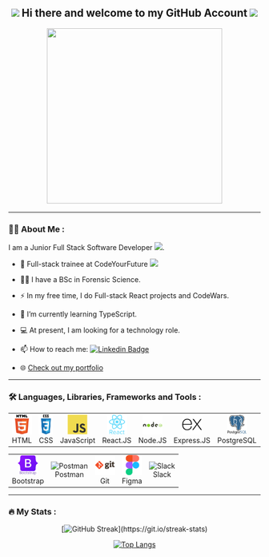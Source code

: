 ## <div id=header align="center"><img src="https://media.giphy.com/media/hvRJCLFzcasrR4ia7z/giphy.gif" width="30px"/> Hi there and welcome to my GitHub Account <img src="https://media.giphy.com/media/hvRJCLFzcasrR4ia7z/giphy.gif" width="30px"/></div>

<!--
**AndrianaOS/AndrianaOS** is a ✨ _special_ ✨ repository because its `README.md` (this file) appears on your GitHub profile.

Here are some ideas to get you started:

- 🔭 I’m currently working on ...
- 🌱 I’m currently learning ...
- 👯 I’m looking to collaborate on ...
- 🤔 I’m looking for help with ...
- 💬 Ask me about ...
- 📫 How to reach me: ...
- 😄 Pronouns: ...
- ⚡ Fun fact: ...
-->

<div id="coding-image" align="center"><img src="https://media.giphy.com/media/Rs0JBoGpPxMAlnVc8y/giphy.gif" width="350" height="350"/> </div>

---

### :woman_technologist: About Me :

I am a Junior Full Stack Software Developer <img src="https://media.giphy.com/media/v1.Y2lkPTc5MGI3NjExdmV3azg3dWs1cHF3Z3o5Y2xzNXo4NThya2libWNsNG9wdGZrMmttaSZlcD12MV9pbnRlcm5hbF9naWZfYnlfaWQmY3Q9Zw/26AHONQ79FdWZhAI0/giphy.gif" width="50">.

- :school: Full-stack trainee at CodeYourFuture <img src="https://codeyourfuture.io/wp-content/uploads/2019/03/cyf_brand.png" width="100"/>

- :woman_scientist: I have a BSc in Forensic Science.

- :zap: In my free time, I do Full-stack React projects and CodeWars.

- :seedling: I’m currently learning TypeScript.

- :computer: At present, I am looking for a technology role. 
    
- :mailbox: How to reach me: [![Linkedin Badge](https://img.shields.io/badge/-Andriana_Saffo-blue?style=flat&logo=Linkedin&logoColor=white)](https://www.linkedin.com/in/andriana-saffo/)

- 🌐 <a href="https://cv-portfolio.onrender.com/"> Check out my portfolio</a>


---

### :hammer_and_wrench: Languages, Libraries, Frameworks and Tools :
      
<table align="center">
  <tr>
    <td align="center">
        <img src="https://github.com/devicons/devicon/blob/master/icons/html5/html5-original-wordmark.svg" title="HTML5" alt="HTML" width="40" height="40"/><br /> HTML
    </td>
    <td align="center">
      <img src="https://github.com/devicons/devicon/blob/master/icons/css3/css3-original-wordmark.svg"  title="CSS3" alt="CSS" width="40" height="40"/><br />
      CSS
    </td>
    <td align="center">
      <img src="https://github.com/devicons/devicon/blob/master/icons/javascript/javascript-original.svg" title="JavaScript" alt="JavaScript" width="40" height="40"/><br />
      JavaScript
    </td>
    <td align="center">
      <img src="https://github.com/devicons/devicon/blob/master/icons/react/react-original-wordmark.svg" title="React" alt="React" width="40" height="40"/><br />
      React.JS
    </td>
    <td align="center">
      <img src="https://github.com/devicons/devicon/blob/master/icons/nodejs/nodejs-original-wordmark.svg" title="NodeJS" alt="NodeJS" width="40" height="40"/><br />
      Node.JS
    </td>
    <td align="center">
      <img src="https://github.com/devicons/devicon/blob/master/icons/express/express-original.svg" title="ExpressJS" alt="ExpressJS" width="40" height="40"/><br />
      Express.JS
    </td>
    <td align="center">
      <img src="https://github.com/devicons/devicon/blob/master/icons/postgresql/postgresql-original-wordmark.svg" title="PostgreSQL"  alt="PostgreSQL" width="40" height="40"/><br />
      PostgreSQL
    </td>
    <td align="center">
      <img src="https://github.com/devicons/devicon/blob/master/icons/typescript/typescript-original.svg" title="TypeScript"  alt="TypeScript" width="40" height="40"/><br />
      TypeScript
    </td>
   
  <td align="center">
      <img src="https://github.com/devicons/devicon/blob/master/icons/python/python-original-wordmark.svg" title="Python"  alt="Python" width="40" height="40"/><br />
      Python
    </td>
  </tr>
</table>
<table align="center">
    <tr>
          <td align="center">
      <img src="https://github.com/devicons/devicon/blob/master/icons/bootstrap/bootstrap-original-wordmark.svg" title="Bootstrap" alt="Bootstrap" width="40" height="40"/><br />
      Bootstrap
    </td>
      <td align="center">
          <img src="https://www.vectorlogo.zone/logos/getpostman/getpostman-icon.svg" title="Postman" alt="Postman" width="40" height="40"/><br />
          Postman
      </td>
         <td align="center">
      <img src="https://github.com/devicons/devicon/blob/master/icons/git/git-original-wordmark.svg" title="Git" alt="Git" width="40" height="40"/><br />
      Git
    </td>
    <td align="center">
      <img src="https://github.com/devicons/devicon/blob/master/icons/figma/figma-original.svg" title="Figma" alt="Figma" width="40" height="40"/><br />
      Figma
    </td>
    <td align="center">
      <img src="https://www.vectorlogo.zone/logos/slack/slack-icon.svg" title="Slack" alt="Slack" width="40" height="40"/><br />
      Slack
    </td>
    </tr>
</table>

---

### :fire: My Stats :

<div align="center">

[![GitHub Streak](http://github-readme-streak-stats.herokuapp.com?user=AndrianaOS&theme=light&background="white")](https://git.io/streak-stats)

[![Top Langs](https://github-readme-stats.vercel.app/api/top-langs/?username=AndrianaOS&layout=compact&theme=vision-friendly-light)](https://github.com/anuraghazra/github-readme-stats)
</div>



